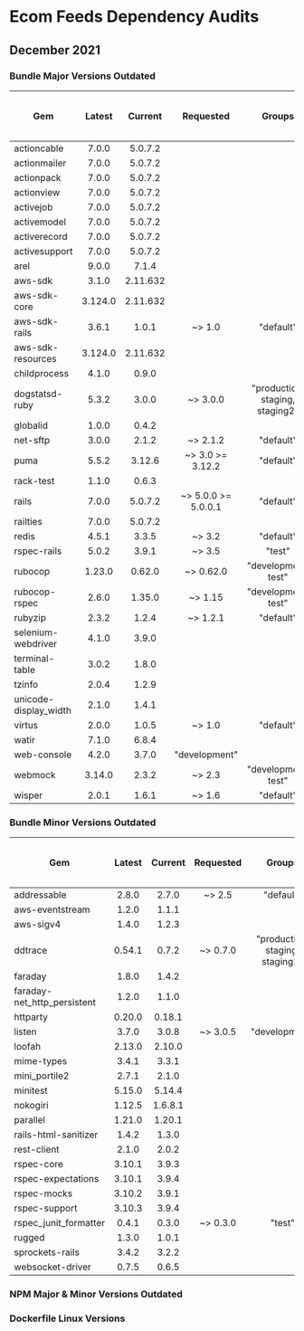 # Ecom Feeds Dependency Audits

## December 2021

### Bundle Major Versions Outdated
| Gem | Latest | Current | Requested  | Groups | Older than 1 year
|---|:----------:|:-------:|:-------:|:-------:|:-------:|
| actioncable | 7.0.0|  5.0.7.2|
| actionmailer | 7.0.0|  5.0.7.2|
| actionpack | 7.0.0|  5.0.7.2|
| actionview | 7.0.0|  5.0.7.2|
| activejob | 7.0.0|  5.0.7.2|
| activemodel | 7.0.0|  5.0.7.2|
| activerecord | 7.0.0|  5.0.7.2|
| activesupport | 7.0.0|  5.0.7.2|
| arel | 9.0.0|  7.1.4|
| aws-sdk | 3.1.0|  2.11.632|
| aws-sdk-core | 3.124.0|  2.11.632|
| aws-sdk-rails | 3.6.1|  1.0.1|  ~> 1.0|  "default"
| aws-sdk-resources | 3.124.0|  2.11.632|
| childprocess | 4.1.0|  0.9.0|
| dogstatsd-ruby | 5.3.2|  3.0.0|  ~> 3.0.0|  "production, staging, staging2" |
| globalid | 1.0.0|  0.4.2|
| net-sftp | 3.0.0|  2.1.2|  ~> 2.1.2|  "default"
| puma | 5.5.2|  3.12.6|  ~> 3.0 >= 3.12.2 |  "default"
| rack-test | 1.1.0|  0.6.3|
| rails | 7.0.0|  5.0.7.2|  ~> 5.0.0 >= 5.0.0.1|  "default"
| railties | 7.0.0|  5.0.7.2|
| redis | 4.5.1|  3.3.5|  ~> 3.2|  "default"
| rspec-rails | 5.0.2|  3.9.1|  ~> 3.5|  "test"
| rubocop | 1.23.0|  0.62.0|  ~> 0.62.0|  "development, test"
| rubocop-rspec | 2.6.0|  1.35.0|  ~> 1.15|  "development, test"
| rubyzip | 2.3.2|  1.2.4|  ~> 1.2.1|  "default"
| selenium-webdriver | 4.1.0|  3.9.0|
| terminal-table | 3.0.2|  1.8.0|
| tzinfo | 2.0.4|  1.2.9|
| unicode-display_width | 2.1.0|  1.4.1|
| virtus | 2.0.0|  1.0.5|  ~> 1.0|  "default"
| watir | 7.1.0|  6.8.4|
| web-console | 4.2.0|  3.7.0|  "development"
| webmock | 3.14.0|  2.3.2|  ~> 2.3|  "development, test"
| wisper | 2.0.1|  1.6.1|  ~> 1.6|  "default"
  

### Bundle Minor Versions Outdated 
| Gem | Latest | Current | Requested  | Groups | Older than 1 year
|---|:----------:|:-------:|:-------:|:-------:|:-------:|
| addressable | 2.8.0|  2.7.0|  ~> 2.5|  "default"
| aws-eventstream | 1.2.0|  1.1.1|
| aws-sigv4 | 1.4.0|  1.2.3|
| ddtrace | 0.54.1|  0.7.2|  ~> 0.7.0|  "production, staging, staging2"|
| faraday | 1.8.0|  1.4.2|
| faraday-net_http_persistent | 1.2.0|  1.1.0|
| httparty | 0.20.0|  0.18.1|
| listen | 3.7.0|  3.0.8|  ~> 3.0.5|  "development"
| loofah | 2.13.0|  2.10.0|
| mime-types | 3.4.1|  3.3.1|
| mini_portile2 | 2.7.1|  2.1.0|
| minitest | 5.15.0|  5.14.4|
| nokogiri | 1.12.5|  1.6.8.1|
| parallel | 1.21.0|  1.20.1|
| rails-html-sanitizer | 1.4.2|  1.3.0|
| rest-client | 2.1.0|  2.0.2|
| rspec-core | 3.10.1|  3.9.3|
| rspec-expectations | 3.10.1|  3.9.4|
| rspec-mocks | 3.10.2|  3.9.1|
| rspec-support | 3.10.3|  3.9.4|
| rspec_junit_formatter | 0.4.1|  0.3.0|  ~> 0.3.0|  "test"
| rugged | 1.3.0|  1.0.1|
| sprockets-rails | 3.4.2|  3.2.2|
| websocket-driver | 0.7.5|  0.6.5|

### NPM Major & Minor Versions Outdated
  
### Dockerfile Linux Versions
  
  
